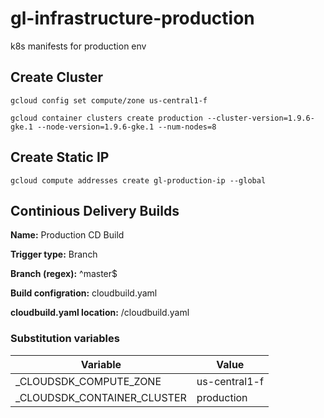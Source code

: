 # gl-infrastructure-production
k8s manifests for production env

## Create Cluster

`gcloud config set compute/zone us-central1-f`

`gcloud container clusters create production --cluster-version=1.9.6-gke.1 --node-version=1.9.6-gke.1 --num-nodes=8`

## Create Static IP

`gcloud compute addresses create gl-production-ip --global`

## Continious Delivery Builds

**Name:** Production CD Build

**Trigger type:** Branch

**Branch (regex):** ^master$

**Build configration:** cloudbuild.yaml

**cloudbuild.yaml location:** /cloudbuild.yaml

### Substitution variables

| Variable                    | Value               |
| --------------------------- | -----               |
| _CLOUDSDK_COMPUTE_ZONE      | us-central1-f       |
| _CLOUDSDK_CONTAINER_CLUSTER | production          |